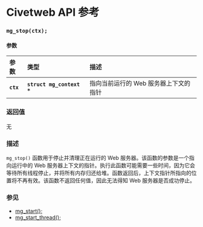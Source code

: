 # Civetweb API 参考

### `mg_stop(ctx);`

#### 参数

| 参数 | 类型 | 描述 |
| :--- | :--- | :--- |
| **`ctx`** | **`struct mg_context *`** | 指向当前运行的 Web 服务器上下文的指针 |

### 返回值

无

### 描述

`mg_stop()` 函数用于停止并清理正在运行的 Web 服务器。该函数的参数是一个指向运行中的 Web 服务器上下文的指针。执行此函数可能需要一些时间，因为它会等待所有线程停止，并将所有内存归还给堆。函数返回后，上下文指针所指向的位置将不再有效。该函数不返回任何值，因此无法得知 Web 服务器是否成功停止。

### 参见

* [mg_start();](mg_start.md)
* [mg_start_thread();](mg_start_thread.md)